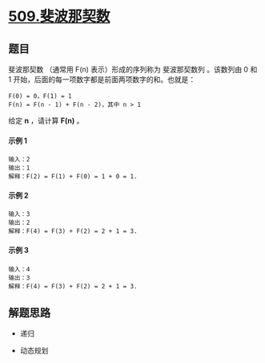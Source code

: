 # [509.斐波那契数](https://leetcode-cn.com/problems/fibonacci-number/)

## 题目
斐波那契数 （通常用 F(n) 表示）形成的序列称为 斐波那契数列 。该数列由 0 和 1 开始，后面的每一项数字都是前面两项数字的和。也就是：

    F(0) = 0，F(1) = 1
    F(n) = F(n - 1) + F(n - 2)，其中 n > 1

给定 **n** ，请计算 **F(n)** 。

#### 示例 1

    输入：2
    输出：1
    解释：F(2) = F(1) + F(0) = 1 + 0 = 1.

#### 示例 2
    
    输入：3
    输出：2
    解释：F(4) = F(3) + F(2) = 2 + 1 = 3.
    
#### 示例 3

    输入：4
    输出：3
    解释：F(4) = F(3) + F(2) = 2 + 1 = 3.


## 解题思路

- 递归

- 动态规划

